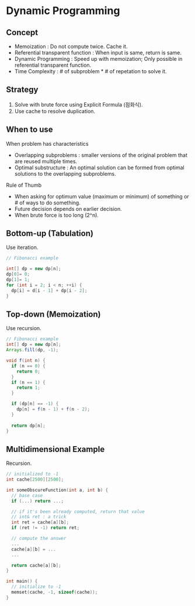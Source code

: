 # Dynamic Programming

## Concept

- Memoization : Do not compute twice. Cache it.
- Referential transparent function : When input is same, return is same.
- Dynamic Programming : Speed up with memoization; Only possible in referential transparent function.
- Time Complexity : # of subproblem * # of repetation to solve it.

## Strategy

1. Solve with brute force using Explicit Formula (점화식).
2. Use cache to resolve duplication.

## When to use

When problem has characteristics

- Overlapping subproblems : smaller versions of the original problem that are reused multiple times.
- Optimal substructure : An optimal solution can be formed from optimal solutions to the overlapping subproblems.

Rule of Thumb

- When asking for optimum value (maximum or minimum) of something or # of ways to do something.
- Future decision depends on earlier decision.
- When brute force is too long (2^n).

## Bottom-up (Tabulation)

Use iteration.

```java
// Fibonacci example

int[] dp = new dp[n];
dp[0]= 0;
dp[1]= 1;
for (int i = 2; i < n; ++i) {
  dp[i] = d[i - 1] + dp[i - 2];
}
```

## Top-down (Memoization)

Use recursion.

```java
// Fibonacci example
int[] dp = new dp[n];
Arrays.fill(dp, -1);

void f(int n) {
  if (n == 0) {
    return 0;
  }
  if (n == 1) {
    return 1;
  }

  if (dp[n] == -1) {
    dp[n] = f(n - 1) + f(n - 2);
  }
  
  return dp[n];
}
```

## Multidimensional Example

Recursion.

```cpp
// initialized to -1
int cache[2500][2500];

int someObscureFunction(int a, int b) {
  // base case
  if (...) return ...;

  // if it's been already computed, return that value
  // int& ret : a trick
  int ret = cache[a][b];
  if (ret != -1) return ret;

  // compute the answer
  ...
  cache[a][b] = ...
  ...

  return cache[a][b];
}

int main() {
  // initialize to -1
  memset(cache, -1, sizeof(cache));
}
```

